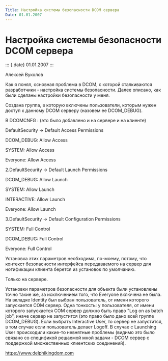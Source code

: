 ```yaml
---
Title: Настройка системы безопасности DCOM сервера
Date: 01.01.2007
---
```



Настройка системы безопасности DCOM сервера
===========================================

::: {.date}
01.01.2007
:::

Алексей Вуколов

Как я понял, основная проблема в DCOM, с которой сталкиваются
разработчики - настройка системы безопасности. Далее описано, как были
сделаны настройки безопасности у меня.

Создана группа, в которую включены пользователи, которым нужен доступ к
данному DCOM серверу (назовем ее DCOM\_DEBUG).

В DCOMCNFG : (это было добавлено и на сервере и на клиенте)

DefaultSecurity -\> Default Access Permissions

DCOM\_DEBUG: Allow Access

SYSTEM: Allow Access

Everyone: Allow Access

2.DefaultSecurity -\> Default Launch Permissions

DCOM\_DEBUG: Allow Launch

SYSTEM: Allow Launch

INTERACTIVE: Allow Launch

Everyone: Allow Launch

3.DefaultSecurity -\> Default Configuration Permissions

SYSTEM: Full Control

DCOM\_DEBUG: Full Control

Everyone: Full Control

Установка этих параметров необходима, по-моему, потому, что контекст
безопасности интерфейса передаваемого на сервер для нотификации клиента
берется из установок по умолчанию.

Только на сервере.

Установки параметров безопасности для объекта были установлены точно
такие же, за исключением того, что Everyone включена не была. На вкладке
Identity был выбран пользователь, от имени которого запускается COM
сервер. Одна тонкость: у пользователя, от имени которого запускается COM
сервер должно быть право \"Log on as batch job\", иначе сервер не
запустится (это право было дано всей группе DCOM\_DEBUG). Если выбрать
Interactive User, то сервер не запустится, в том случае если
пользователь делает Logoff. В случае с Launching User происходили
какие-то невнятные проблемы (видимо это было связано со спецификой
решаемой мной задачи - DCOM сервер с поддержкой множественных клиентских
соединений).

<https://www.delphikingdom.com>
